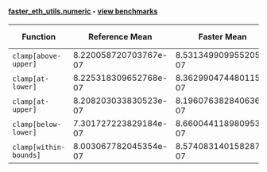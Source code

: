 #### [faster_eth_utils.numeric](https://github.com/BobTheBuidler/faster-eth-utils/blob/master/faster_eth_utils/numeric.py) - [view benchmarks](https://github.com/BobTheBuidler/faster-eth-utils/blob/master/benchmarks/test_numeric_benchmarks.py)

| Function | Reference Mean | Faster Mean | % Change | Speedup (%) | x Faster | Faster |
|----------|---------------|-------------|----------|-------------|----------|--------|
| `clamp[above-upper]` | 8.220058720703767e-07 | 8.531349909955205e-07 | -3.79% | -3.65% | 0.96x | ❌ |
| `clamp[at-lower]` | 8.225318309652768e-07 | 8.362990474480115e-07 | -1.67% | -1.65% | 0.98x | ❌ |
| `clamp[at-upper]` | 8.208203033830523e-07 | 8.196076382840636e-07 | 0.15% | 0.15% | 1.00x | ✅ |
| `clamp[below-lower]` | 7.301727223829184e-07 | 8.660044118980953e-07 | -18.60% | -15.68% | 0.84x | ❌ |
| `clamp[within-bounds]` | 8.003067782045354e-07 | 8.574083140158287e-07 | -7.13% | -6.66% | 0.93x | ❌ |

